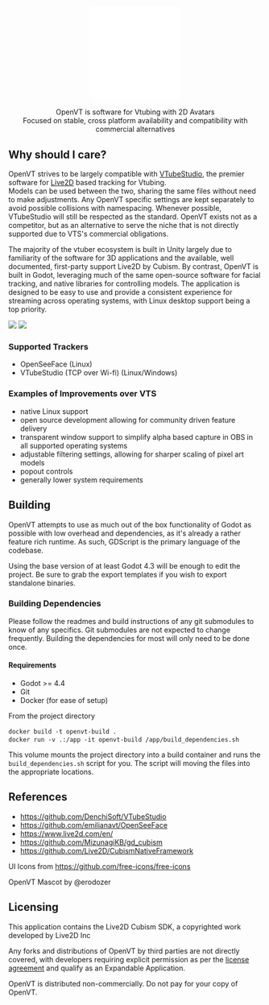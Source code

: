 <p align="center">
  <img src="branding/monochrome.svg" width="180" />
</p>
<p align="center">OpenVT is software for Vtubing with 2D Avatars<br>Focused on stable, cross platform availability and compatibility with commercial alternatives</p>

## Why should I care?

OpenVT strives to be largely compatible with [VTubeStudio](https://denchisoft.com/), the premier software for [Live2D](https://www.live2d.com/en/) based tracking for Vtubing.  
Models can be used between the two, sharing the same files without need to make adjustments.  Any OpenVT specific settings are kept separately to avoid possible collisions with namespacing. 
Whenever possible, VTubeStudio will still be respected as the standard.  OpenVT exists not as a competitor, but as an alternative to serve the niche that is not directly supported due to VTS's commercial obligations.

The majority of the vtuber ecosystem is built in Unity largely due to familiarity of the software for 3D applications and the available, well documented, first-party support Live2D by Cubism.
By contrast, OpenVT is built in Godot, leveraging much of the same open-source software for facial tracking, and native libraries for controlling models.  The application is designed to be easy to use and provide a consistent experience for streaming across operating systems, with Linux desktop support being a top priority.

<img src="https://github.com/user-attachments/assets/1b473b34-d3a2-4ca8-aaba-4869706a4d8f" />
<img src="https://github.com/user-attachments/assets/33037252-d183-49a2-8af0-e43e935797d6" />

### Supported Trackers

- OpenSeeFace (Linux)
- VTubeStudio (TCP over Wi-fi) (Linux/Windows)

### Examples of Improvements over VTS

- native Linux support
- open source development allowing for community driven feature delivery 
- transparent window support to simplify alpha based capture in OBS in all supported operating systems
- adjustable filtering settings, allowing for sharper scaling of pixel art models
- popout controls
- generally lower system requirements

## Building

OpenVT attempts to use as much out of the box functionality of Godot as possible with low overhead and dependencies, as it's already a rather feature rich runtime.
As such, GDScript is the primary language of the codebase.

Using the base version of at least Godot 4.3 will be enough to edit the project.
Be sure to grab the export templates if you wish to export standalone binaries.

### Building Dependencies

Please follow the readmes and build instructions of any git submodules to know of any specifics.
Git submodules are not expected to change frequently.  Building the dependencies for most will only need to be done once.

#### Requirements
- Godot >= 4.4
- Git
- Docker (for ease of setup)

From the project directory

```
docker build -t openvt-build .
docker run -v .:/app -it openvt-build /app/build_dependencies.sh
```

This volume mounts the project directory into a build container and runs the `build_dependencies.sh` script for you.
The script will moving the files into the appropriate locations.

## References

- https://github.com/DenchiSoft/VTubeStudio
- https://github.com/emilianavt/OpenSeeFace
- https://www.live2d.com/en/
- https://github.com/MizunagiKB/gd_cubism
- https://github.com/Live2D/CubismNativeFramework

UI Icons from
https://github.com/free-icons/free-icons

OpenVT Mascot by @erodozer

## Licensing

This application contains the Live2D Cubism SDK, a copyrighted work developed by Live2D Inc

Any forks and distributions of OpenVT by third parties are not directly covered, with developers requiring explicit permission as per the [license agreement](https://www.live2d.com/eula/live2d-proprietary-software-license-agreement_en.html) and qualify as an Expandable Application.

OpenVT is distributed non-commercially.  Do not pay for your copy of OpenVT.
